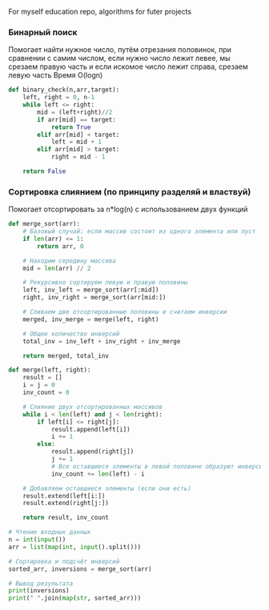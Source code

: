 For myself education repo, algorithms for futer projects

### Бинарный поиск

Помогает найти нужное число, путём отрезания половинок, при сравнении с самим числом, если нужно число лежит левее, мы срезаем правую часть и если искомое число лежит справа, срезаем левую часть
Время O(logn)

```python
def binary_check(n,arr,target):
    left, right = 0, n-1
    while left <= right:
        mid = (left+right)//2
        if arr[mid] == target:
            return True
        elif arr[mid] < target:
            left = mid + 1
        elif arr[mid] > target:
            right = mid - 1

    return False
```

### Сортировка слиянием (по принципу разделяй и властвуй)
Помогает отсортировать за n*log(n) с использованием двух функций

```python
def merge_sort(arr):
    # Базовый случай: если массив состоит из одного элемента или пуст
    if len(arr) <= 1:
        return arr, 0

    # Находим середину массива
    mid = len(arr) // 2

    # Рекурсивно сортируем левую и правую половины
    left, inv_left = merge_sort(arr[:mid])
    right, inv_right = merge_sort(arr[mid:])

    # Сливаем две отсортированные половины и считаем инверсии
    merged, inv_merge = merge(left, right)

    # Общее количество инверсий
    total_inv = inv_left + inv_right + inv_merge

    return merged, total_inv

def merge(left, right):
    result = []
    i = j = 0
    inv_count = 0

    # Слияние двух отсортированных массивов
    while i < len(left) and j < len(right):
        if left[i] <= right[j]:
            result.append(left[i])
            i += 1
        else:
            result.append(right[j])
            j += 1
            # Все оставшиеся элементы в левой половине образуют инверсии с right[j]
            inv_count += len(left) - i

    # Добавляем оставшиеся элементы (если они есть)
    result.extend(left[i:])
    result.extend(right[j:])

    return result, inv_count

# Чтение входных данных
n = int(input())
arr = list(map(int, input().split()))

# Сортировка и подсчёт инверсий
sorted_arr, inversions = merge_sort(arr)

# Вывод результата
print(inversions)
print(" ".join(map(str, sorted_arr)))
```
